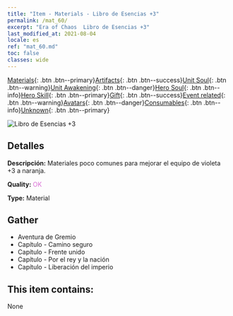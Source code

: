 ```yaml
---
title: "Item - Materials - Libro de Esencias +3"
permalink: /mat_60/
excerpt: "Era of Chaos  Libro de Esencias +3"
last_modified_at: 2021-08-04
locale: es
ref: "mat_60.md"
toc: false
classes: wide
---
```

 [Materials](/ItemsES/){: .btn .btn--primary}[Artifacts](/ItemsES/Artifacts/){: .btn .btn--success}[Unit Soul](/ItemsES/UnitSoul/){: .btn .btn--warning}[Unit Awakening](/ItemsES/UnitAwakening/){: .btn .btn--danger}[Hero Soul](/ItemsES/HeroSoul/){: .btn .btn--info}[Hero Skill](/ItemsES/HeroSkill/){: .btn .btn--primary}[Gift](/ItemsES/Gift/){: .btn .btn--success}[Event related](/ItemsES/Events/){: .btn .btn--warning}[Avatars](/ItemsES/Avatars/){: .btn .btn--danger}[Consumables](/ItemsES/Consumables/){: .btn .btn--info}[Unknown](/ItemsES/Unknown/){: .btn .btn--primary}

 ![Libro de Esencias +3](/images/t/i_cailiao_hexin2.png)

## Detalles
 **Descripción:** Materiales poco comunes para mejorar el equipo de violeta +3 a naranja.

 **Quality:** <span style="color: #DA70D6">OK</span>

 **Type:** Material

## Gather

*    Aventura de Gremio 
*    Capítulo - Camino seguro 
*    Capítulo - Frente unido 
*    Capítulo - Por el rey y la nación 
*    Capítulo - Liberación del imperio 

## This item contains:

  None

